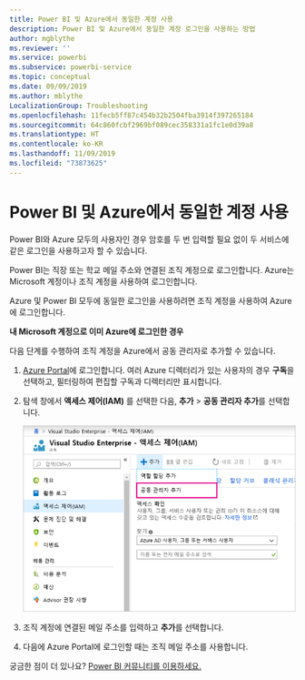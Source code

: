 ```yaml
---
title: Power BI 및 Azure에서 동일한 계정 사용
description: Power BI 및 Azure에서 동일한 계정 로그인을 사용하는 방법
author: mgblythe
ms.reviewer: ''
ms.service: powerbi
ms.subservice: powerbi-service
ms.topic: conceptual
ms.date: 09/09/2019
ms.author: mblythe
LocalizationGroup: Troubleshooting
ms.openlocfilehash: 11fecb5ff87c454b32b2504fba3914f397265184
ms.sourcegitcommit: 64c860fcbf2969bf089cec358331a1fc1e0d39a8
ms.translationtype: HT
ms.contentlocale: ko-KR
ms.lasthandoff: 11/09/2019
ms.locfileid: "73873625"
---
```

# <a name="using-the-same-account-for-power-bi-and-azure"></a>Power BI 및 Azure에서 동일한 계정 사용

Power BI와 Azure 모두의 사용자인 경우 암호를 두 번 입력할 필요 없이 두 서비스에 같은 로그인을 사용하고자 할 수 있습니다.

Power BI는 직장 또는 학교 메일 주소와 연결된 조직 계정으로 로그인합니다.  Azure는 Microsoft 계정이나 조직 계정을 사용하여 로그인합니다.

Azure 및 Power BI 모두에 동일한 로그인을 사용하려면 조직 계정을 사용하여 Azure에 로그인합니다.

**내 Microsoft 계정으로 이미 Azure에 로그인한 경우**

다음 단계를 수행하여 조직 계정을 Azure에서 공동 관리자로 추가할 수 있습니다.

1. [Azure Portal](https://portal.azure.com/)에 로그인합니다. 여러 Azure 디렉터리가 있는 사용자의 경우 **구독**을 선택하고, 필터링하여 편집할 구독과 디렉터리만 표시합니다.

1. 탐색 창에서 **액세스 제어(IAM)** 를 선택한 다음, **추가** \> **공동 관리자 추가**를 선택합니다.

    ![Azure Portal에서 공동 관리자 추가](media/service-admin-how-to-use-the-same-account-as-azure/add-co-administrator.png)

1. 조직 계정에 연결된 메일 주소를 입력하고 **추가**를 선택합니다.

1. 다음에 Azure Portal에 로그인할 때는 조직 메일 주소를 사용합니다.

궁금한 점이 더 있나요? [Power BI 커뮤니티를 이용하세요.](https://community.powerbi.com/)
